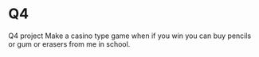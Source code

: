 # Q4
Q4 project
Make a casino type game when if you win you can buy pencils or gum or erasers from me in school.
